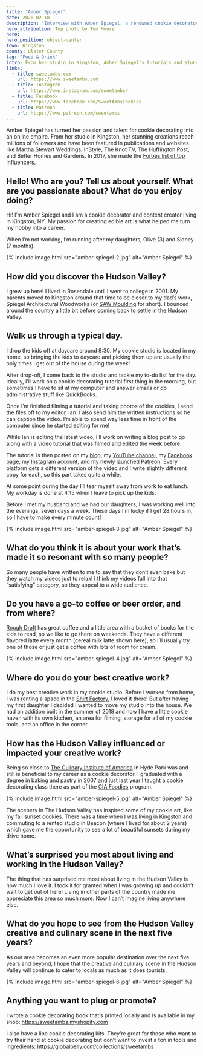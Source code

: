 ```yaml
---
title: "Amber Spiegel"
date: 2020-02-18
description: "Interview with Amber Spiegel, a renowned cookie decorator and content creator based in the Hudson Valley."
hero_attribution: Top photo by Tom Moore
hero:
hero_position: object-center
town: Kingston
county: Ulster County
tag: "Food & Drink"
intro: From her studio in Kingston, Amber Spiegel's tutorials and stunning creations reach millions of followers.
links:
  - title: sweetambs.com
    url: https://www.sweetambs.com
  - title: Instagram
    url: https://www.instagram.com/sweetambs/
  - title: Facebook
    url: https://www.facebook.com/SweetAmbsCookies
  - title: Patreon
    url: https://www.patreon.com/sweetambs
---
```


Amber Spiegel has turned her passion and talent for cookie decorating into an online empire. From her studio in Kingston, her stunning creations reach millions of followers and have been featured in publications and websites like Martha Stewart Weddings, InStyle, The Knot TV, The Huffington Post, and Better Homes and Gardens. In 2017, she made the [Forbes list of top influencers](https://www.forbes.com/profile/amber-spiegel/#1c0af9ec4125).

## Hello! Who are you? Tell us about yourself. What are you passionate about? What do you enjoy doing?

Hi! I’m Amber Spiegel and I am a cookie decorator and content creator living in Kingston, NY. My passion for creating edible art is what helped me turn my hobby into a career.

When I’m not working, I’m running after my daughters, Olive (3) and Sidney (7 months).

{% include image.html src="amber-spiegel-2.jpg" alt="Amber Spiegel" %}

## How did you discover the Hudson Valley?

I grew up here! I lived in Rosendale until I went to college in 2001. My parents moved to Kingston around that time to be closer to my dad’s work, Spiegel Architectural Woodworks (or [SAW Moulding](https://www.sawmoulding.com) for short). I bounced around the country a little bit before coming back to settle in the Hudson Valley.

## Walk us through a typical day.

I drop the kids off at daycare around 8:30. My cookie studio is located in my home, so bringing the kids to daycare and picking them up are usually the only times I get out of the house during the week!

After drop-off, I come back to the studio and tackle my to-do list for the day. Ideally, I’ll work on a cookie decorating tutorial first thing in the morning, but sometimes I have to sit at my computer and answer emails or do administrative stuff like QuickBooks.

Once I’m finished filming a tutorial and taking photos of the cookies, I send the files off to my editor, Ian. I also send him the written instructions so he can caption the video. I’m able to spend way less time in front of the computer since he started editing for me!

While Ian is editing the latest video, I’ll work on writing a blog post to go along with a video tutorial that was filmed and edited the week before.

The tutorial is then posted on my [blog](https://www.sweetambs.com), my [YouTube channel,](https://www.youtube.com/user/SweetAmbsCookies) my [Facebook page,](https://www.facebook.com/SweetAmbsCookies) my [Instagram account,](https://www.instagram.com/sweetambs/) and my newly launched [Patreon](https://www.patreon.com/sweetambs). Every platform gets a different version of the video and I write slightly different copy for each, so this part takes quite a while.

At some point during the day I’ll tear myself away from work to eat lunch. My workday is done at 4:15 when I leave to pick up the kids.

Before I met my husband and we had our daughters, I was working well into the evenings, seven days a week. These days I’m lucky if I get 28 hours in, so I have to make every minute count!

{% include image.html src="amber-spiegel-3.jpg" alt="Amber Spiegel" %}

## What do you think it is about your work that’s made it so resonant with so many people?

So many people have written to me to say that they don’t even bake but they watch my videos just to relax! I think my videos fall into that “satisfying” category, so they appeal to a wide audience.

## Do you have a go-to coffee or beer order, and from where?

[Rough Draft](https://www.roughdraftny.com/) has great coffee and a little area with a basket of books for the kids to read, so we like to go there on weekends. They have a different flavored latte every month (cereal milk latte shown here), so I’ll usually try one of those or just get a coffee with lots of room for cream.

{% include image.html src="amber-spiegel-4.jpg" alt="Amber Spiegel" %}

## Where do you do your best creative work?

I do my best creative work in my cookie studio. Before I worked from home, I was renting a space in the [Shirt Factory.](http://artistworkspace.com/) I loved it there! But after having my first daughter I decided I wanted to move my studio into the house. We had an addition built in the summer of 2018 and now I have a little cookie haven with its own kitchen, an area for filming, storage for all of my cookie tools, and an office in the corner.

## How has the Hudson Valley influenced or impacted your creative work?

Being so close to [The Culinary Institute of America](https://www.ciachef.edu/) in Hyde Park was and still is beneficial to my career as a cookie decorator. I graduated with a degree in baking and pastry in 2007 and just last year I taught a cookie decorating class there as part of the [CIA Foodies](https://www.ciafoodies.com/) program.

{% include image.html src="amber-spiegel-5.jpg" alt="Amber Spiegel" %}

The scenery in The Hudson Valley has inspired some of my cookie art, like my fall sunset cookies. There was a time when I was living in Kingston and commuting to a rented studio in Beacon (where I lived for about 2 years) which gave me the opportunity to see a lot of beautiful sunsets during my drive home.

## What’s surprised you most about living and working in the Hudson Valley?

The thing that has surprised me most about living in the Hudson Valley is how much I love it. I took it for granted when I was growing up and couldn’t wait to get out of here! Living in other parts of the country made me appreciate this area so much more. Now I can’t imagine living anywhere else.

## What do you hope to see from the Hudson Valley creative and culinary scene in the next five years?

As our area becomes an even more popular destination over the next five years and beyond, I hope that the creative and culinary scene in the Hudson Valley will continue to cater to locals as much as it does tourists.

{% include image.html src="amber-spiegel-6.jpg" alt="Amber Spiegel" %}

## Anything you want to plug or promote?

I wrote a cookie decorating book that’s printed locally and is available in my shop: <https://sweetambs.myshopify.com>

I also have a line cookie decorating kits. They’re great for those who want to try their hand at cookie decorating but don’t want to invest a ton in tools and ingredients: <https://globalbelly.com/collections/sweetambs>
